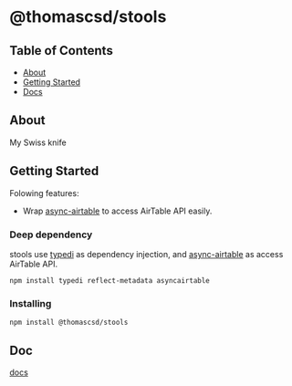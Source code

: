 # @thomascsd/stools

## Table of Contents

- [About](#about)
- [Getting Started](#getting_started)
- [Docs](#docs)

## About <a name = "about"></a>

My Swiss knife

## Getting Started <a name = "getting_started"></a>

Folowing features:

- Wrap [async-airtable](https://github.com/GV14982/async-airtable) to access AirTable API easily.

### Deep dependency

stools use [typedi](https://github.com/typestack/typedi) as dependency injection, and [async-airtable](https://github.com/GV14982/async-airtable) as access AirTable API.

```
npm install typedi reflect-metadata asyncairtable
```

### Installing

```
npm install @thomascsd/stools
```

## Doc <a name = "docs"></a>

[docs](https://thomascsd.github.io/stools/)
